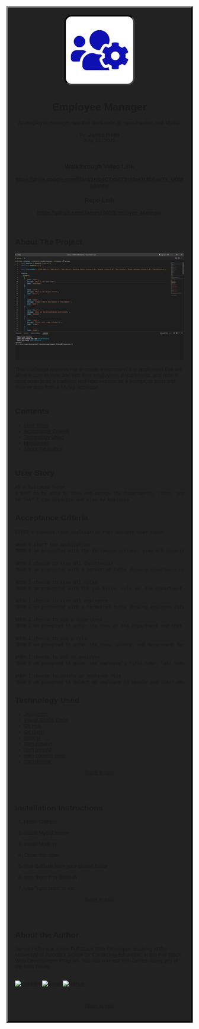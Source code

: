 <div style="background:#222; border: 4px outset #333; padding:20px; font-family:arial">
<div id="top"></div>
<div align="center">
<a href="https://gist.github.com/JamesF905">
<img src="images/logo.png" alt="Logo" width="40%" style="border: 4px inset #444; background:#333; border-radius: 20px">
</a>

# Employee Manager

<p align="center">
  An employee manager app that uses node.js, npm inquirer, and MySql. <br><br>By: <a href="https://github.com/JamesF905" target="_blank"><strong>James Fidlin</strong></a><br/>July, 21, 2022
</p>
<br />

### Walkthrough Video Link

<p align="center">
    <a href="https://drive.google.com/file/d/1rob4CTx5ATSnt3z43L6bhaeTX_UDbfeo/view"><strong>https://drive.google.com/file/d/1rob4CTx5ATSnt3z43L6bhaeTX_UDbfeo/view</strong></a>
</p>

### Repo Link

<p align="center">
    <a href="https://github.com/JamesF905/Employee_Manager"><strong>https://github.com/JamesF905/Employee_Manager</strong></a>
</p>
<br />
</div>

## About The Project

[![Employee_Manager][product-screenshot]](https://github.com/JamesF905/Employee_Manager)

This challenge requires me to create a command line application that will allow a user to view and edit their employees, departments, and rolls. It uses node.js as a backend and npm inquirer as a prompt, to send and recieve data from a MySql database.
<br /><br />

## Contents
* [User Story](#User-Story)
* [Acceptance Criteria](#Acceptance-Criteria)
* [Technology Used](#Technology-Used)
* [Installation](#Installation-Instructions)
* [About the Author](#About-the-Author)
<br/><br/>

## User Story

```md
AS A business owner
I WANT to be able to view and manage the departments, roles, and employees in my company
SO THAT I can organize and plan my business
```

## Acceptance Criteria

```md
GIVEN a command-line application that accepts user input

WHEN I start the application
THEN I am presented with the following options: view all departments, view all roles, view all employees, add a department, add a role, add an employee, and update an employee role

WHEN I choose to view all departments
THEN I am presented with a formatted table showing department names and department ids

WHEN I choose to view all roles
THEN I am presented with the job title, role id, the department that role belongs to, and the salary for that role

WHEN I choose to view all employees
THEN I am presented with a formatted table showing employee data, including employee ids, first names, last names, job titles, departments, salaries, and managers that the employees report to

WHEN I choose to add a department
THEN I am prompted to enter the name of the department and that department is added to the database

WHEN I choose to add a role
THEN I am prompted to enter the name, salary, and department for the role and that role is added to the database

WHEN I choose to add an employee
THEN I am prompted to enter the employee’s first name, last name, role, and manager, and that employee is added to the database

WHEN I choose to update an employee role
THEN I am prompted to select an employee to update and their new role and this information is updated in the database
```

## Technology Used 

* [Javascript](https://www.javascript.com/)
* [Visual Studio Code](https://code.visualstudio.com/)
* [Git Hub](https://github.com/)
* [Git Bash](https://git-scm.com/)
* [node.js](https://nodejs.org/en/)
* [npm inquirer](https://www.npmjs.com/package/inquirer)
* [npm mysql2](https://www.npmjs.com/package/inquirer)
* [npm console.table](https://www.npmjs.com/package/inquirer)
* [npm dotenv](https://www.npmjs.com/package/inquirer)

<p align="center"><a href="#contents">(back to top)</a></p>
<br/><br/>

## Installation Instructions 

1) Install GitBash

2) Install MySql server

3) Install Node.js

4) Clone this repo

5) Run GitBash from your cloned folder

6) type "npm i" in GitBash

7) type "npm start" to run 

<p align="center"><a href="#contents">(back to top)</a></p>
<br/><br/>

## About the Author

James Fidlin is a Junior Full Stack Web Developer, studying at the University of Toronto's School for Continuing Education, in the Full Stack Web Development Program. You can connect with James, using any of the links below.
<br/><br/>

[![LinkedIn][linkedin-shield]][linkedin-url] [![Gmail][gmail-shield]][Gmail-url] [![Github][Github-shield]][Github-url]

<br/>

<p align="center"><a href="#contents">(back to top)</a></p>
</div>



[Gmail-shield]: https://img.shields.io/badge/Gmail-D14836?style=for-the-badge&logo=gmail&logoColor=white
[Gmail-url]: mailto:jameslfidlin@gmail.com?

[linkedin-shield]: https://img.shields.io/badge/LinkedIn-0077B5?style=for-the-badge&logo=linkedin&logoColor=white
[linkedin-url]: https://www.linkedin.com/in/james-fidlin-98853a239/

[Github-shield]: https://img.shields.io/badge/Github-white?style=for-the-badge&logo=Github&logoColor=222
[Github-url]: https://github.com/JamesF905

[product-screenshot]: images/Project_Screenshot.png